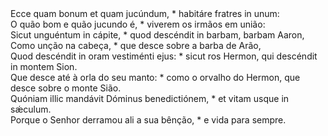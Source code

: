 <div class="dropcap text-justify">Ecce quam bonum et quam jucúndum, * habitáre fratres in unum:</div>
<div class="dropcap text-justify">O quão bom e quão jucundo é, * viverem os irmãos em união:</div>
<div class="text-justify">Sicut unguéntum in cápite, * quod descéndit in barbam, barbam Aaron,</div>
<div class="text-justify">Como unção na cabeça, * que desce sobre a barba de Arão,</div>
<div class="text-justify">Quod descéndit in oram vestiménti ejus: * sicut ros Hermon, qui descéndit in montem Sion.</div>
<div class="text-justify">Que desce até à orla do seu manto: * como o orvalho do Hermon, que desce sobre o monte Sião.</div>
<div class="text-justify">Quóniam illic mandávit Dóminus benedictiónem, * et vitam usque in sǽculum.</div>
<div class="text-justify">Porque o Senhor derramou ali a sua bênção, * e vida para sempre.</div>
